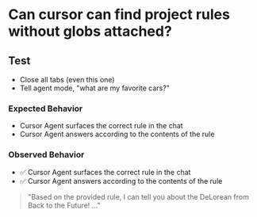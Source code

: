 # Can cursor can find project rules without globs attached?

## Test
- Close all tabs (even this one)
- Tell agent mode, "what are my favorite cars?"

### Expected Behavior
- Cursor Agent surfaces the correct rule in the chat
- Cursor Agent answers according to the contents of the rule

### Observed Behavior
- ✅ Cursor Agent surfaces the correct rule in the chat
- ✅ Cursor Agent answers according to the contents of the rule

> "Based on the provided rule, I can tell you about the DeLorean from Back to the Future! ..."
